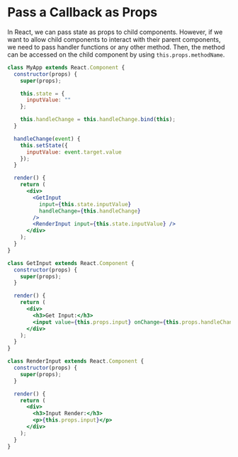# Pass a Callback as Props

In React, we can pass state as props to child components.
However, if we want to allow child components to interact with their parent components, we need to pass handler functions or any other method.
Then, the method can be accessed on the child component by using `this.props.methodName`.

```jsx
class MyApp extends React.Component {
  constructor(props) {
    super(props);

    this.state = {
      inputValue: ""
    };

    this.handleChange = this.handleChange.bind(this);
  }

  handleChange(event) {
    this.setState({
      inputValue: event.target.value
    });
  }

  render() {
    return (
      <div>
        <GetInput
          input={this.state.inputValue}
          handleChange={this.handleChange}
        />
        <RenderInput input={this.state.inputValue} />
      </div>
    );
  }
}

class GetInput extends React.Component {
  constructor(props) {
    super(props);
  }

  render() {
    return (
      <div>
        <h3>Get Input:</h3>
        <input value={this.props.input} onChange={this.props.handleChange} />
      </div>
    );
  }
}

class RenderInput extends React.Component {
  constructor(props) {
    super(props);
  }

  render() {
    return (
      <div>
        <h3>Input Render:</h3>
        <p>{this.props.input}</p>
      </div>
    );
  }
}
```
